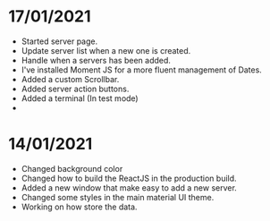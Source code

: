 # 17/01/2021

- Started server page.
- Update server list when a new one is created.
- Handle when a servers has been added.
- I've installed Moment JS for a more fluent management of Dates.
- Added a custom Scrollbar.
- Added server action buttons.
- Added a terminal (In test mode)
- 

# 14/01/2021

- Changed background color
- Changed how to build the ReactJS in the production build.
- Added a new window that make easy to add a new server.
- Changed some styles in the main material UI theme.
- Working on how store the data.
